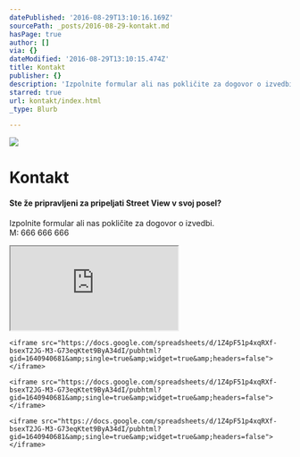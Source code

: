 ```yaml
---
datePublished: '2016-08-29T13:10:16.169Z'
sourcePath: _posts/2016-08-29-kontakt.md
hasPage: true
author: []
via: {}
dateModified: '2016-08-29T13:10:15.474Z'
title: Kontakt
publisher: {}
description: 'Izpolnite formular ali nas pokličite za dogovor o izvedbi. M: 666 666 666'
starred: true
url: kontakt/index.html
_type: Blurb

---
```

![](https://imgflo.herokuapp.com/graph/vahj1ThiexotieMo/e9d32cf503ea292eb926431fc539d0b8/croprotate.jpg?cropheight=1000&cropwidth=998&degrees=0&input=https%3A%2F%2Fthe-grid-user-content.s3-us-west-2.amazonaws.com%2Fd85d00ad-a419-4767-b882-1aa97e92fdbe.jpg&x=1&y=0)

# Kontakt

#### Ste že pripravljeni za pripeljati Street View v svoj posel?

Izpolnite formular ali nas pokličite za dogovor o izvedbi.  
M: 666 666 666

<iframe src="https://the-grid.github.io/ed-userhtml/?g=eJxFzrEOgjAUQNFfMQxuUCoVRQGjg0SNi3EwbkAfhYRK6XtG_HuJDo53OjduKptrmKAtE6cmMrhiTHYleqrrVAte2WmGxkIusQYgZJLxuzD7OTdi6C-3yi0QhuvsmLnnwM0WAfQnAop2720g5IGZZ1GTbjeqkQkPhR8JP1zyaa7NGpvHKCRkn_DtVyMV0L_rEQWLSZW3CE4as99r-gHqyT4Q" style=""></iframe>

    <iframe src="https://docs.google.com/spreadsheets/d/1Z4pF51p4xqRXf-bsexT2JG-M3-G73eqKtet9ByA34dI/pubhtml?gid=1640940681&amp;single=true&amp;widget=true&amp;headers=false"></iframe>

    <iframe src="https://docs.google.com/spreadsheets/d/1Z4pF51p4xqRXf-bsexT2JG-M3-G73eqKtet9ByA34dI/pubhtml?gid=1640940681&amp;single=true&amp;widget=true&amp;headers=false"></iframe>

    <iframe src="https://docs.google.com/spreadsheets/d/1Z4pF51p4xqRXf-bsexT2JG-M3-G73eqKtet9ByA34dI/pubhtml?gid=1640940681&amp;single=true&amp;widget=true&amp;headers=false"></iframe>